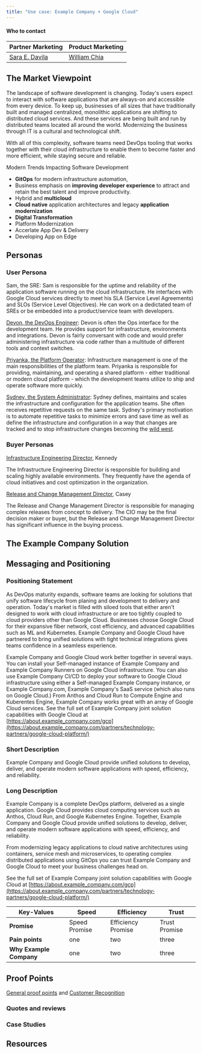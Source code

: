 ```yaml
---
title: "Use case: Example Company + Google Cloud"
---
```


#### Who to contact

| Partner Marketing | Product Marketing |
| ---- | --- |
| [Sara E. Davila](https://example_company.com/saraedavila) | [William Chia](https://example_company.com/williamchia) |

## The Market Viewpoint

The landscape of software development is changing. Today's users expect to interact with software applications that are always-on and accessible from every device. To keep up, businesses of all sizes that have traditionally built and managed centralized, monolithic applications are shifting to distributed cloud services. And these services are being built and run by distributed teams located all around the world. Modernizing the business through IT is a cultural and technological shift.

With all of this complexity, software teams need DevOps tooling that works together with their cloud infrastructure to enable them to become faster and more efficient, while staying secure and reliable.

Modern Trends Impacting Software Development

- **GitOps** for modern infrastructure automation,
- Business emphasis on **improving developer experience** to attract and retain the best talent and improve productivity.
- Hybrid and **multicloud**
- **Cloud native** application architectures and legacy **application modernization**
- **Digital Transformation**
- Platform Modernization
- Accerlate App Dev & Delivery
- Developing App on Edge

## Personas

### User Persona

Sam, the SRE: Sam is responsible for the uptime and reliability of the application software running on the cloud infrastructure. He interfaces with Google Cloud services directly to meet his SLA (Service Level Agreements) and SLOs (Service Level Objectives). He can work on a dedictated team of SREs or be embedded into a product/service team with developers.

[Devon, the DevOps Engineer](/handbook/product/personas/): Devon is often the Ops interface for the development team. He provides support for infrastructure, environments and integrations. Devon is fairly conversant with code and would prefer administering infrastructure via code rather than a multitude of different tools and context switches.

[Priyanka, the Platform Operator](/handbook/product/personas/#priyanka-platform-engineer):  Infrastructure management is one of the main responsibilities of the platform team. Priyanka is responsible for providing, maintaining, and operating a shared platform - either traditional or modern cloud platform - which the development teams utilize to ship and operate software more quickly.

[Sydney, the System Administrator](/handbook/product/personas/#sidney-systems-administrator): Sydney defines, maintains and scales the infrastructure and configuration for the application teams. She often receives repetitive requests on the same task. Sydney's primary motivation is to automate repetitive tasks to minimize errors and save time as well as define the infrastructure and configuration in a way that changes are tracked and to stop infrastructure changes becoming the [wild west](https://en.wikipedia.org/wiki/Cowboy_coding).

### Buyer Personas

[Infrastructure Engineering Director](/handbook/marketing/brand-and-product-marketing/product-and-solution-marketing/roles-personas/buyer-persona/), Kennedy

The Infrastructure Engineering Director is responsible for building and scaling highly available environments. They frequently have the agenda of cloud initiatives and cost optimization in the organization.

[Release and Change Management Director](/handbook/marketing/brand-and-product-marketing/product-and-solution-marketing/roles-personas/buyer-persona/), Casey

The Release and Change Management Director is responsible for managing complex releases from concept to delivery. The CIO may be the final decision maker or buyer, but the Release and Change Management Director has significant influence in the buying process.

## The Example Company Solution

## Messaging and Positioning

### Positioning Statement

As DevOps maturity expands, software teams are looking for solutions that unify software lifecycle from planing and development to delivery and operation. Today's market is filled with siloed tools that either aren't designed to work with cloud infrastructure or are too tightly coupled to cloud providers other than Google Cloud. Businesses choose Google Cloud for their expansive fiber network, cost efficiency, and advanced capabilities such as ML and Kubernetes. Example Company and Google Cloud have partnered to bring unified solutions with tight technical integrations gives teams confidence in a seamless experience.

Example Company and Google Cloud work better together in several ways. You can install your Self-managed instance of Example Company and Example Company Runners on Google Cloud infrastructure. You can also use Example Company CI/CD to deploy your software to Google Cloud infrastructure using either a Self-managed Example Company instance, or Example Company.com, Example Company's SaaS service (which also runs on Google Cloud.)  From Anthos and Cloud Run to Compute Engine and Kuberentes Engine, Example Company works great with an array of Google Cloud services. See the full set of Example Company joint solution capabilities with Google Cloud at [https://about.example_company.com/gcp](https://about.example_company.com/partners/technology-partners/google-cloud-platform/)

### Short Description

Example Company and Google Cloud provide unified solutions to develop, deliver, and operate modern software applications with speed, efficiency, and reliability.

### Long Description

Example Company is a complete DevOps platform, delivered as a single application. Google Cloud provides cloud computing services such as Anthos, Cloud Run, and Google Kubernetes Engine. Together, Example Company and Google Cloud provide unified solutions to develop, deliver, and operate modern software applications with speed, efficiency, and reliability.

From modernizing legacy applications to cloud native architectures using containers, service mesh and microservices, to operating complex distributed applications using GitOps you can trust Example Company and Google Cloud to meet your business challenges head on.

See the full set of Example Company joint solution capabilities with Google Cloud at [https://about.example_company.com/gcp](https://about.example_company.com/partners/technology-partners/google-cloud-platform/)

| **Key-Values** | **Speed** | **Efficiency** | **Trust** |
|--------------|----------------------------------------------------------|--------------|--------------|
| **Promise** | Speed Promise | Efficiency Promise | Trust Promise |
| **Pain points** | one | two | three |
| **Why Example Company** |  one | two| three |

## Proof Points

[General proof points](/handbook/sales/command-of-the-message/proof-points/) and [Customer Recognition](https://about.example_company.com/customers/marketplace/)

### Quotes and reviews

### Case Studies

## Resources
